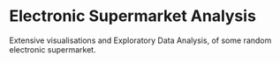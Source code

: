 # Electronic Supermarket Analysis

Extensive visualisations and Exploratory Data Analysis, of some random electronic supermarket.
